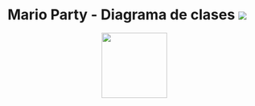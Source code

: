 <p align="center">
<h1>Mario Party - Diagrama de clases <img src="https://img.shields.io/badge/Entrega-28--09--2019-blue/"></h1>
<p align="center"> <img src="https://cdn.visual-paradigm.com/media/vplogo_300.png" height="130px"></p>